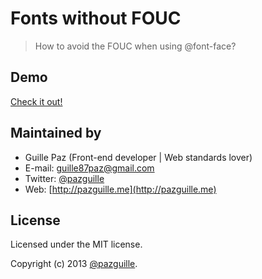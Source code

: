 # Fonts without FOUC

> How to avoid the FOUC when using @font-face?

## Demo

[Check it out!](http://pazguille.github.io/fonts-fouc/final.html)

## Maintained by
- Guille Paz (Front-end developer | Web standards lover)
- E-mail: [guille87paz@gmail.com](mailto:guille87paz@gmail.com)
- Twitter: [@pazguille](http://twitter.com/pazguille)
- Web: [http://pazguille.me](http://pazguille.me)

## License
Licensed under the MIT license.

Copyright (c) 2013 [@pazguille](http://twitter.com/pazguille).